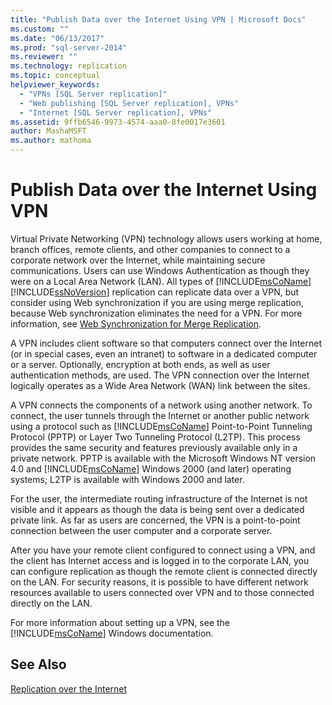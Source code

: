 ```yaml
---
title: "Publish Data over the Internet Using VPN | Microsoft Docs"
ms.custom: ""
ms.date: "06/13/2017"
ms.prod: "sql-server-2014"
ms.reviewer: ""
ms.technology: replication
ms.topic: conceptual
helpviewer_keywords: 
  - "VPNs [SQL Server replication]"
  - "Web publishing [SQL Server replication], VPNs"
  - "Internet [SQL Server replication], VPNs"
ms.assetid: 9ffb6546-9973-4574-aaa0-8fe0017e3601
author: MashaMSFT
ms.author: mathoma
---
```

# Publish Data over the Internet Using VPN
  Virtual Private Networking (VPN) technology allows users working at home, branch offices, remote clients, and other companies to connect to a corporate network over the Internet, while maintaining secure communications. Users can use Windows Authentication as though they were on a Local Area Network (LAN). All types of [!INCLUDE[msCoName](../../includes/msconame-md.md)] [!INCLUDE[ssNoVersion](../../includes/ssnoversion-md.md)] replication can replicate data over a VPN, but consider using Web synchronization if you are using merge replication, because Web synchronization eliminates the need for a VPN. For more information, see [Web Synchronization for Merge Replication](web-synchronization-for-merge-replication.md).  
  
 A VPN includes client software so that computers connect over the Internet (or in special cases, even an intranet) to software in a dedicated computer or a server. Optionally, encryption at both ends, as well as user authentication methods, are used. The VPN connection over the Internet logically operates as a Wide Area Network (WAN) link between the sites.  
  
 A VPN connects the components of a network using another network. To connect, the user tunnels through the Internet or another public network using a protocol such as [!INCLUDE[msCoName](../../includes/msconame-md.md)] Point-to-Point Tunneling Protocol (PPTP) or Layer Two Tunneling Protocol (L2TP). This process provides the same security and features previously available only in a private network. PPTP is available with the Microsoft Windows NT version 4.0 and [!INCLUDE[msCoName](../../includes/msconame-md.md)] Windows 2000 (and later) operating systems; L2TP is available with Windows 2000 and later.  
  
 For the user, the intermediate routing infrastructure of the Internet is not visible and it appears as though the data is being sent over a dedicated private link. As far as users are concerned, the VPN is a point-to-point connection between the user computer and a corporate server.  
  
 After you have your remote client configured to connect using a VPN, and the client has Internet access and is logged in to the corporate LAN, you can configure replication as though the remote client is connected directly on the LAN. For security reasons, it is possible to have different network resources available to users connected over VPN and to those connected directly on the LAN.  
  
 For more information about setting up a VPN, see the [!INCLUDE[msCoName](../../includes/msconame-md.md)] Windows documentation.  
  
## See Also  
 [Replication over the Internet](replication-over-the-internet.md)  
  
  
